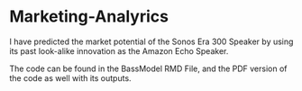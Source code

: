 # Marketing-Analyrics

I have predicted the market potential of the Sonos Era 300 Speaker by using its past look-alike innovation as the Amazon Echo Speaker.

The code can be found in the BassModel RMD File, and the PDF version of the code as well with its outputs.